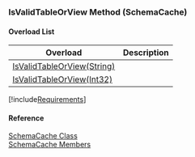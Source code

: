 ﻿### IsValidTableOrView Method (SchemaCache)

#### Overload List

| Overload | Description |
| --- | --- |
| [IsValidTableOrView(String)](fcSDK~FChoice.Foundation.Clarify.SchemaCache~IsValidTableOrView(String).md) |   |
| [IsValidTableOrView(Int32)](fcSDK~FChoice.Foundation.Clarify.SchemaCache~IsValidTableOrView(Int32).md) |   |

[!include[Requirements](../partials/requirements.md)]



#### Reference

[SchemaCache Class](fcSDK~FChoice.Foundation.Clarify.SchemaCache.md)  
[SchemaCache Members](fcSDK~FChoice.Foundation.Clarify.SchemaCache_members.md)